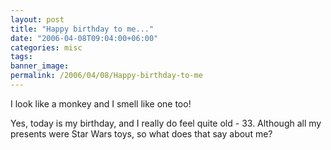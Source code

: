 ```yaml
---
layout: post
title: "Happy birthday to me..."
date: "2006-04-08T09:04:00+06:00"
categories: misc 
tags: 
banner_image: 
permalink: /2006/04/08/Happy-birthday-to-me
---
```


I look like a monkey and I smell like one too!

Yes, today is my birthday, and I really do feel quite old - 33. Although all my presents were Star Wars toys, so what does that say about me?